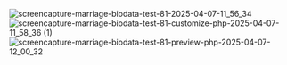 
![screencapture-marriage-biodata-test-81-2025-04-07-11_56_34](https://github.com/user-attachments/assets/d31e88eb-1e56-4d64-ba00-4dedf7dfe561)
![screencapture-marriage-biodata-test-81-customize-php-2025-04-07-11_58_36 (1)](https://github.com/user-attachments/assets/b39ed679-2b63-49d4-836c-b5da4bd496d3)
![screencapture-marriage-biodata-test-81-preview-php-2025-04-07-12_00_32](https://github.com/user-attachments/assets/94de4c7c-6038-42b2-a9f8-2fea4f4b5ea3)
